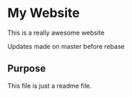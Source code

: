 # My Website

This is a really awesome website

Updates made on master before rebase

## Purpose

This file is just a readme file.
